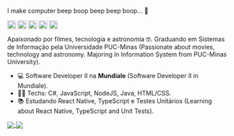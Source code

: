 I make computer beep boop beep beep boop... 🤖

<p align="left">
<a href="https://twitter.com/drzbraz" target="blank"><img align="center" src="https://cdn.jsdelivr.net/npm/simple-icons@3.0.1/icons/twitter.svg" alt="maykbrito" height="20" width="20" /></a>
<a href="https://linkedin.com/in/drzbraz" target="blank"><img align="center" src="https://cdn.jsdelivr.net/npm/simple-icons@3.0.1/icons/linkedin.svg" alt="maykbrito" height="20" width="20" /></a>
<a href="https://stackoverflow.com/users/12340656/daniel-braz" target="blank"><img align="center" src="https://cdn.jsdelivr.net/npm/simple-icons@3.0.1/icons/stackoverflow.svg" alt="maykbrito" height="20" width="20" /></a>
<a href="https://fb.com/drzbraz" target="blank"><img align="center" src="https://cdn.jsdelivr.net/npm/simple-icons@3.0.1/icons/facebook.svg" alt="maykbrito" height="20" width="20" /></a>
<a href="https://instagram.com/drzbraz" target="blank"><img align="center" src="https://cdn.jsdelivr.net/npm/simple-icons@3.0.1/icons/instagram.svg" alt="maykbrito" height="20" width="20" /></a>
</p>

Apaixonado por filmes, tecnologia e astronomia 🤓. Graduando em Sistemas de Informação pela Universidade PUC-Minas (Passionate about movies, technology and astronomy. Majoring in Information System from PUC-Minas University).

- 💻 Software Developer II na **Mundiale** (Software Developer II in Mundiale).
- 👨‍💻 Techs: C#, JavaScript, NodeJS, Java, HTML/CSS.
- :books: Estudando React Native, TypeScript e Testes Unitários (Learning about React Native, TypeScript and Unit Tests).

<a href="https://github-readme-stats.vercel.app/api?username=drzbraz">
  <img align = "center" src="https://github-readme-stats.vercel.app/api?username=drzbraz&show_icons=true"/>
</a>
<a href="https://github-readme-stats.vercel.app/api/top-langs/?username=drzbraz"/>
  <img align = "center" src="https://github-readme-stats.vercel.app/api/top-langs/?username=drzbraz&layout=compact"/>
</a>






